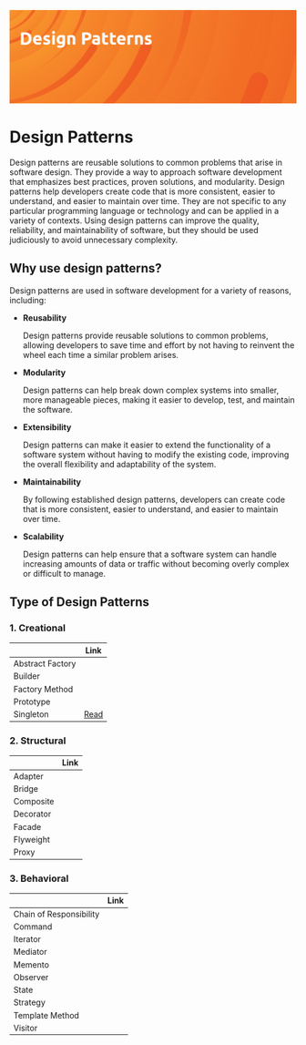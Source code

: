 ![Design-Patterns](img/header.jpg)

# Design Patterns

Design patterns are reusable solutions to common problems that arise in software design. They provide a way to approach software development that emphasizes best practices, proven solutions, and modularity. Design patterns help developers create code that is more consistent, easier to understand, and easier to maintain over time. They are not specific to any particular programming language or technology and can be applied in a variety of contexts. Using design patterns can improve the quality, reliability, and maintainability of software, but they should be used judiciously to avoid unnecessary complexity.

## Why use design patterns?

Design patterns are used in software development for a variety of reasons, including:

* **Reusability**

  Design patterns provide reusable solutions to common problems, allowing developers to save time and effort by not having to reinvent the wheel each time a similar problem arises.

* **Modularity**

  Design patterns can help break down complex systems into smaller, more manageable pieces, making it easier to develop, test, and maintain the software.

* **Extensibility**

  Design patterns can make it easier to extend the functionality of a software system without having to modify the existing code, improving the overall flexibility and adaptability of the system.

* **Maintainability**

  By following established design patterns, developers can create code that is more consistent, easier to understand, and easier to maintain over time.

* **Scalability**

  Design patterns can help ensure that a software system can handle increasing amounts of data or traffic without becoming overly complex or difficult to manage.

## Type of Design Patterns

### 1. Creational

|  | Link |
|:--|:-:|
| Abstract Factory | |
| Builder | |
| Factory Method |                              |
| Prototype      |                              |
| Singleton      | [Read](Creational/Singleton) |

### 2. Structural

|           | Link |
| --------- | :--: |
| Adapter   |      |
| Bridge    |      |
| Composite |      |
| Decorator |      |
| Facade    |      |
| Flyweight |      |
| Proxy     |      |

### 3. Behavioral

|                         | Link |
| ----------------------- | :--: |
| Chain of Responsibility |      |
| Command                 |      |
| Iterator                |      |
| Mediator                |      |
| Memento                 |      |
| Observer                |      |
| State                   |      |
| Strategy                |      |
| Template Method         |      |
| Visitor                 |      |

